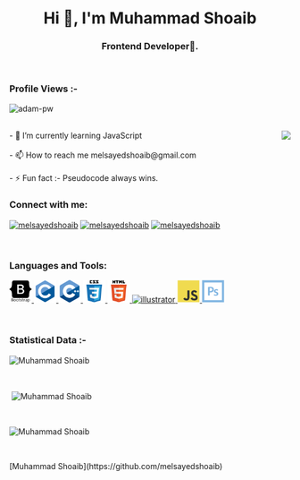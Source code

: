 <h1 align="center">Hi 👋, I'm Muhammad Shoaib</h1>
<h3 align="center">Frontend Developer🌟.</h3>
<br>
<p align="right"> <h3>Profile Views :-</h3> <img src="https://komarev.com/ghpvc/?username=melsayedshoaib&label=Profile%20views&color=0e75b6&style=flat"
    alt="adam-pw"/> 
  </p>
<br>
<img src="https://media.giphy.com/media/iIqmM5tTjmpOB9mpbn/giphy.gif" align="right">
- 🌱 I’m currently learning JavaScript <br><br>
- 📫 How to reach me melsayedshoaib@gmail.com <br><br>
- ⚡ Fun fact :- Pseudocode always wins.
<br>
<h3 align="left">Connect with me:</h3>
<p align="left">
  <a href="https://www.linkedin.com/in/melsayedshoaib/" target="blank"><img align="center"
      src="https://raw.githubusercontent.com/rahuldkjain/github-profile-readme-generator/master/src/images/icons/Social/linked-in-alt.svg"
      alt="melsayedshoaib" height="30" width="40" /></a>
  <a href="https://instagram.com/melsayedshoaib" target="blank"><img align="center"
      src="https://raw.githubusercontent.com/rahuldkjain/github-profile-readme-generator/master/src/images/icons/Social/instagram.svg"
      alt="melsayedshoaib" height="30" width="40" /></a>
  <a href="https://www.hackerrank.com/melsayedshoaib" target="blank"><img align="center"
      src="https://raw.githubusercontent.com/rahuldkjain/github-profile-readme-generator/master/src/images/icons/Social/hackerrank.svg"
      alt="melsayedshoaib" height="30" width="40" /></a>
</p>
<br>
<h3 align="left">Languages and Tools:</h3>
<p align="left"> 
    <a href="https://getbootstrap.com" target="_blank" rel="noreferrer">
    <img src="https://raw.githubusercontent.com/devicons/devicon/master/icons/bootstrap/bootstrap-plain-wordmark.svg"
      alt="bootstrap" width="40" height="40" /> </a> 
    <a href="https://www.cprogramming.com/" target="_blank"
    rel="noreferrer"> <img src="https://raw.githubusercontent.com/devicons/devicon/master/icons/c/c-original.svg"
      alt="c" width="40" height="40" /> </a> 
    <a href="https://www.w3schools.com/cpp/" target="_blank" rel="noreferrer">
    <img src="https://raw.githubusercontent.com/devicons/devicon/master/icons/cplusplus/cplusplus-original.svg"
      alt="cplusplus" width="40" height="40" /> </a> 
    <a href="https://www.w3schools.com/css/" target="_blank"
    rel="noreferrer"> <img
      src="https://raw.githubusercontent.com/devicons/devicon/master/icons/css3/css3-original-wordmark.svg" alt="css3"
      width="40" height="40" /> </a> 
    <a href="https://www.w3.org/html/" target="_blank" rel="noreferrer"> <img
      src="https://raw.githubusercontent.com/devicons/devicon/master/icons/html5/html5-original-wordmark.svg"
      alt="html5" width="40" height="40" /> </a> 
    <a href="https://www.adobe.com/in/products/illustrator.html"
    target="_blank" rel="noreferrer"> <img
      src="https://www.vectorlogo.zone/logos/adobe_illustrator/adobe_illustrator-icon.svg" alt="illustrator" width="40"
      height="40" /> </a> 
     <a href="https://developer.mozilla.org/en-US/docs/Web/JavaScript" target="_blank"
    rel="noreferrer"> <img
      src="https://raw.githubusercontent.com/devicons/devicon/master/icons/javascript/javascript-original.svg"
      alt="javascript" width="40" height="40" /> </a> 
    <a href="https://www.photoshop.com/en" target="_blank"
    rel="noreferrer"> <img
      src="https://raw.githubusercontent.com/devicons/devicon/master/icons/photoshop/photoshop-line.svg" alt="photoshop"
      width="40" height="40" /> </a> </p>
<br>
<h3>Statistical Data :-</h3>
<p><img align="center"
    src="https://github-readme-stats.vercel.app/api/top-langs?username=melsayedshoaib&show_icons=true&locale=en&bg_color=0d1117&text_color=ffffff&layout=compact"
    alt="Muhammad Shoaib" 
    bg_color=#808080/></p>
<br>
<p>&nbsp;<img align="center" src="https://github-readme-stats.vercel.app/api?username=melsayedshoaib&show_icons=true&locale=en&bg_color=0d1117&text_color=ffffff&repo=convoychat"
    alt="Muhammad Shoaib" /></p>
<br>
<p><img align="center" src="https://github-readme-streak-stats.herokuapp.com/?user=melsayedshoaib&theme=dark&background=0d1117&date_format=M%20j%5B%2C%20Y%5D" alt="Muhammad Shoaib" /></p> 
<p align="left"> <a href="https://twitter.com/" target="blank"><img
      src="https://img.shields.io/twitter/follow/?logo=twitter&style=for-the-badge" alt="" /></a> </p>
[Muhammad Shoaib](https://github.com/melsayedshoaib)
